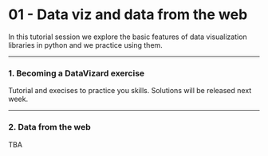 # 01 - Data viz and data from the web

In this tutorial session we explore the basic features of data visualization libraries in python and we practice using them.

---

### 1. Becoming a DataVizard exercise

Tutorial and execises to practice you skills. Solutions will be released next week.

---
### 2. Data from the web

TBA
